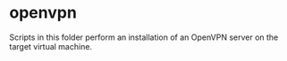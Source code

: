 # openvpn

Scripts in this folder perform an installation of an OpenVPN server
on the target virtual machine.
